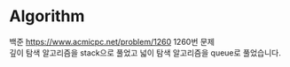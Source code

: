# Algorithm
백준 https://www.acmicpc.net/problem/1260
1260번 문제\
깊이 탐색 알고리즘을 stack으로 풀었고 넓이 탐색 알고리즘을 queue로 풀었습니다.
